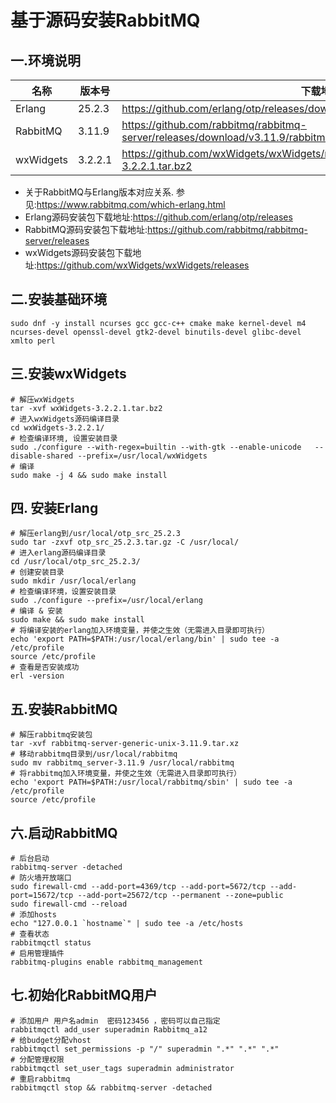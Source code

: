 # 基于源码安装RabbitMQ

## 一.环境说明

| 名称      | 版本号  | 下载地址                                                     |
| --------- | ------- | ------------------------------------------------------------ |
| Erlang    | 25.2.3  | https://github.com/erlang/otp/releases/download/OTP-25.2.3/otp_src_25.2.3.tar.gz |
| RabbitMQ  | 3.11.9  | https://github.com/rabbitmq/rabbitmq-server/releases/download/v3.11.9/rabbitmq-server-generic-unix-3.11.9.tar.xz |
| wxWidgets | 3.2.2.1 | https://github.com/wxWidgets/wxWidgets/releases/download/v3.2.2.1/wxWidgets-3.2.2.1.tar.bz2 |



- 关于RabbitMQ与Erlang版本对应关系. 参见:https://www.rabbitmq.com/which-erlang.html
- Erlang源码安装包下载地址:https://github.com/erlang/otp/releases
- RabbitMQ源码安装包下载地址:https://github.com/rabbitmq/rabbitmq-server/releases
- wxWidgets源码安装包下载地址:https://github.com/wxWidgets/wxWidgets/releases

## 二.安装基础环境

```shell
sudo dnf -y install ncurses gcc gcc-c++ cmake make kernel-devel m4 ncurses-devel openssl-devel gtk2-devel binutils-devel glibc-devel xmlto perl 
```

## 三.安装wxWidgets

```shell
# 解压wxWidgets
tar -xvf wxWidgets-3.2.2.1.tar.bz2
# 进入wxWidgets源码编译目录
cd wxWidgets-3.2.2.1/
# 检查编译环境, 设置安装目录
sudo ./configure --with-regex=builtin --with-gtk --enable-unicode   --disable-shared --prefix=/usr/local/wxWidgets
# 编译
sudo make -j 4 && sudo make install
```

## 四. 安装Erlang

```shell
# 解压erlang到/usr/local/otp_src_25.2.3
sudo tar -zxvf otp_src_25.2.3.tar.gz -C /usr/local/
# 进入erlang源码编译目录
cd /usr/local/otp_src_25.2.3/
# 创建安装目录
sudo mkdir /usr/local/erlang
# 检查编译环境，设置安装目录
sudo ./configure --prefix=/usr/local/erlang
# 编译 & 安装
sudo make && sudo make install
# 将编译安装的erlang加入环境变量，并使之生效（无需进入目录即可执行）
echo 'export PATH=$PATH:/usr/local/erlang/bin' | sudo tee -a /etc/profile
source /etc/profile
# 查看是否安装成功
erl -version
```

## 五.安装RabbitMQ

```shell
# 解压rabbitmq安装包
tar -xvf rabbitmq-server-generic-unix-3.11.9.tar.xz
# 移动rabbitmq目录到/usr/local/rabbitmq
sudo mv rabbitmq_server-3.11.9 /usr/local/rabbitmq
# 将rabbitmq加入环境变量，并使之生效（无需进入目录即可执行）
echo 'export PATH=$PATH:/usr/local/rabbitmq/sbin' | sudo tee -a /etc/profile
source /etc/profile
```

## 六.启动RabbitMQ

```shell
# 后台启动
rabbitmq-server -detached
# 防火墙开放端口
sudo firewall-cmd --add-port=4369/tcp --add-port=5672/tcp --add-port=15672/tcp --add-port=25672/tcp --permanent --zone=public
sudo firewall-cmd --reload
# 添加hosts
echo "127.0.0.1 `hostname`" | sudo tee -a /etc/hosts
# 查看状态
rabbitmqctl status
# 启用管理插件
rabbitmq-plugins enable rabbitmq_management
```

## 七.初始化RabbitMQ用户

```shell
# 添加用户 用户名admin  密码123456 ，密码可以自己指定
rabbitmqctl add_user superadmin Rabbitmq_a12
# 给budget分配vhost
rabbitmqctl set_permissions -p "/" superadmin ".*" ".*" ".*"
# 分配管理权限
rabbitmqctl set_user_tags superadmin administrator
# 重启rabbitmq
rabbitmqctl stop && rabbitmq-server -detached
```
